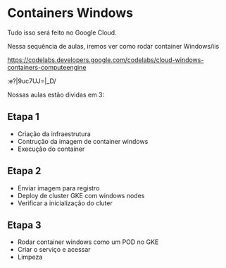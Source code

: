 # Containers Windows

Tudo isso será feito no Google Cloud. 

Nessa sequência de aulas, iremos ver como rodar container Windows/iis

https://codelabs.developers.google.com/codelabs/cloud-windows-containers-computeengine

:e?|9uc7UJ=|_D/

Nossas aulas estão dividas em 3:

## Etapa 1

- Criação da infraestrutura
- Contrução da imagem de container windows
- Execução do container	

## Etapa 2

- Enviar imagem para registro
- Deploy de cluster GKE com windows nodes
- Verificar a inicialização do cluter

## Etapa 3

- Rodar container windows como um POD no GKE
- Criar o serviço e acessar
- Limpeza


# 